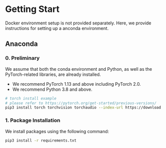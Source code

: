 # Getting Start
Docker environment setup is not provided separately.
Here, we provide instructions for setting up a anconda environment.


## Anaconda

### 0. Preliminary
We assume that both the conda environment and Python, as well as the PyTorch-related libraries, are already installed.
* We recommend PyTorch 1.13 and above including PyTorch 2.0.
* We recommend Python 3.8 and above.

```bash
# torch install example
# please refer to https://pytorch.org/get-started/previous-versions/
pip3 install torch torchvision torchaudio --index-url https://download.pytorch.org/whl/cu118
```


### 1. Package Installation

We install packages using the following command:
```bash
pip3 install -r requirements.txt
```